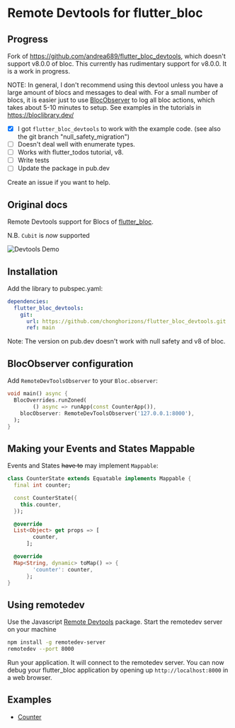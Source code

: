 # Remote Devtools for flutter_bloc

## Progress
Fork of https://github.com/andrea689/flutter_bloc_devtools, which doesn't support v8.0.0 of bloc.
This currently has rudimentary support for v8.0.0. It is a work in progress.

NOTE: In general, I don't recommend using this devtool unless you have a large amount of blocs and messages to deal with. For a small number of blocs, it is easier just to use [BlocObserver](https://bloclibrary.dev/#/coreconcepts?id=blocobserver) to log all bloc actions, which takes about 5-10 minutes to setup. See examples in the tutorials in https://bloclibrary.dev/

- [x] I got `flutter_bloc_devtools` to work with the example code. (see also the git branch "null_safety_migration")
- [ ] Doesn't deal well with enumerate types.
- [ ] Works with flutter_todos tutorial, v8.
- [ ] Write tests
- [ ] Update the package in pub.dev

Create an issue if you want to help.


## Original docs

Remote Devtools support for Blocs of [flutter_bloc](https://github.com/felangel/bloc/tree/master/packages/flutter_bloc).

N.B. `Cubit` is *now* supported

![Devtools Demo](https://github.com/andrea689/flutter_bloc_devtools/raw/main/demo.gif)

## Installation

Add the library to pubspec.yaml:

```yaml
dependencies:
  flutter_bloc_devtools:
    git:
      url: https://github.com/chonghorizons/flutter_bloc_devtools.git
      ref: main
```

Note: The version on pub.dev doesn't work with null safety and v8 of bloc.

## BlocObserver configuration

Add `RemoteDevToolsObserver` to your `Bloc.observer`:

```dart
void main() async {
  BlocOverrides.runZoned(
        () async => runApp(const CounterApp()),
    blocObserver: RemoteDevToolsObserver('127.0.0.1:8000'),
  );
}
```

## Making your Events and States Mappable

Events and States ~~have to~~ may implement `Mappable`:

```dart
class CounterState extends Equatable implements Mappable {
  final int counter;

  const CounterState({
    this.counter,
  });

  @override
  List<Object> get props => [
        counter,
      ];

  @override
  Map<String, dynamic> toMap() => {
        'counter': counter,
      };
}
```

## Using remotedev

Use the Javascript [Remote Devtools](https://github.com/zalmoxisus/remotedev-server) package. Start the remotedev server on your machine

```bash
npm install -g remotedev-server
remotedev --port 8000
```

Run your application. It will connect to the remotedev server. You can now debug your flutter_bloc application by opening up `http://localhost:8000` in a web browser.

## Examples

- [Counter](example/counter)

